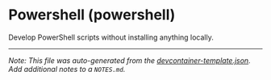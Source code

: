 
# Powershell (powershell)

Develop PowerShell scripts without installing anything locally.





---

_Note: This file was auto-generated from the [devcontainer-template.json](https://github.com/igecloudsdev/cloud-developers/blob/main/src/powershell/devcontainer-template.json).  Add additional notes to a `NOTES.md`._
